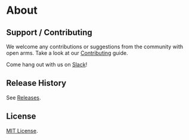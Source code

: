 # About

## Support / Contributing

We welcome any contributions or suggestions from the community with open arms. Take a look at our [Contributing](contributing.md) guide.

Come hang out with us on [Slack](https://www.bitovi.com/community/slack)!

## Release History

See [Releases](https://github.com/bitovi/bitops/releases).

## License

[MIT License](license.md).